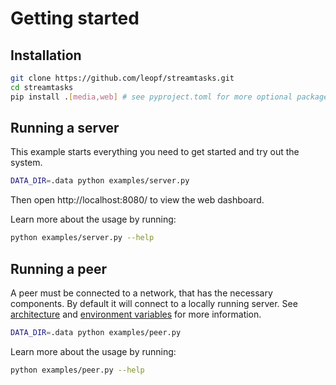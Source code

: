 # Getting started

## Installation
```bash
git clone https://github.com/leopf/streamtasks.git
cd streamtasks
pip install .[media,web] # see pyproject.toml for more optional packages
```

## Running a server
This example starts everything you need to get started and try out the system.

```bash
DATA_DIR=.data python examples/server.py
```
Then open http://localhost:8080/ to view the web dashboard.

Learn more about the usage by running:
```bash
python examples/server.py --help
```


## Running a peer
A peer must be connected to a network, that has the necessary components. By default it will connect to a locally running server.
See [architecture](architecture.md) and [environment variables](env.md) for more information.

```bash
DATA_DIR=.data python examples/peer.py
```

Learn more about the usage by running:
```bash
python examples/peer.py --help
```
